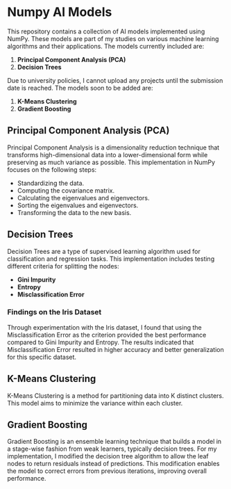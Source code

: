 # Numpy AI Models

This repository contains a collection of AI models implemented using NumPy. These models are part of my studies on various machine learning algorithms and their applications. The models currently included are:

1. **Principal Component Analysis (PCA)**
2. **Decision Trees**

Due to university policies, I cannot upload any projects until the submission date is reached. The models soon to be added are:
1. **K-Means Clustering**
2. **Gradient Boosting**


## Principal Component Analysis (PCA)

Principal Component Analysis is a dimensionality reduction technique that transforms high-dimensional data into a lower-dimensional form while preserving as much variance as possible. This implementation in NumPy focuses on the following steps:
- Standardizing the data.
- Computing the covariance matrix.
- Calculating the eigenvalues and eigenvectors.
- Sorting the eigenvalues and eigenvectors.
- Transforming the data to the new basis.

## Decision Trees

Decision Trees are a type of supervised learning algorithm used for classification and regression tasks. This implementation includes testing different criteria for splitting the nodes:
- **Gini Impurity**
- **Entropy**
- **Misclassification Error**

### Findings on the Iris Dataset

Through experimentation with the Iris dataset, I found that using the Misclassification Error as the criterion provided the best performance compared to Gini Impurity and Entropy. The results indicated that Misclassification Error resulted in higher accuracy and better generalization for this specific dataset.

## K-Means Clustering

K-Means Clustering is a method for partitioning data into K distinct clusters. This model aims to minimize the variance within each cluster. 

## Gradient Boosting

Gradient Boosting is an ensemble learning technique that builds a model in a stage-wise fashion from weak learners, typically decision trees. For my implementation, I modified the decision tree algorithm to allow the leaf nodes to return residuals instead of predictions. This modification enables the model to correct errors from previous iterations, improving overall performance.



